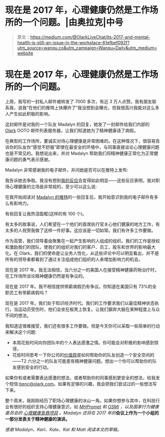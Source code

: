 # 现在是 2017 年，心理健康仍然是工作场所的一个问题。|由奥拉克|中号

> 原文：<https://medium.com/@OlarkLiveChat/its-2017-and-mental-health-is-still-an-issue-in-the-workplace-61efbef092f?utm_source=wanqu.co&utm_campaign=Wanqu+Daily&utm_medium=website>

# 现在是 2017 年，心理健康仍然是工作场所的一个问题。

上周，我写的一封私人邮件被转发了 7000 多次，有近 3 万人点赞。我有朋友联系我，说我“在他们的推特上快爆炸了”我没想到会曝光，但我很高兴我能对这么多人产生如此积极的影响。

这封邮件是对我的一个队友 Madalyn 的回复，她发了一封邮件给我们内部的 [Olark](http://www.olark.com?rid=ben-personal-mhm&utm_source=medium&utm_medium=ben-personal&utm_campaign=mh) OOTO 邮件列表服务器，让我们知道她为了精神健康请了病假。



在典型的工作场所，要诚实对待心理健康是非常困难的。在这种情况下，很容易告诉你的队友你“感觉不舒服”即使在最安全的环境中，与同事直接谈论心理健康问题也是不常见的。我想说出来，并对 Madalyn 帮助我们将精神健康正常化为正常健康问题的勇气表示感谢。



Madalyn 非常感谢我的电子邮件，并问她是否可以在推特上发布:



我告诉她去争取。我没有想到[我的反应](https://twitter.com/madalynrose/status/880886024725024769)会变得如此明显——这些反应表明，我对职场心理健康的立场是非常规的，至少可以这么说:



在我开始阅读对 [Madalyn 的推特](https://twitter.com/madalynrose/status/880886024725024769)的一些回复后，我开始意识到我的电子邮件有多么有影响力。

有些回复让我热泪盈眶(这样的有 100 个)。



有太多的故事说，人们希望在一个他们的首席执行官关心他们健康的地方工作，有太多的人祝贺我做了这样一件好事。这应该是一切如常。我们有许多工作要做。



作为高管，我们领导着由聚集在一起产生影响的人组成的组织。我们的工作是授权和激励我们的团队，使我们的组织对我们的客户、员工、股东和世界的影响最大化。在 Olark，我们的使命是让业务人性化，从这些评论中可以明显看出，并不是所有的领导者都看到了通过关注组成他们组织的人来增加影响力的机会。

现在是 2017 年。我无法相信，当六分之一的美国人在接受精神健康药物治疗时，在工作场所谈论精神健康仍然是有争议的。

现在是 2017 年。我不相信提供带薪病假仍有争议。你知道在美国只有 73%的全职员工有带薪病假吗？

现在是 2017 年。我们处于知识经济时代。我们的工作要求我们以最佳精神状态执行。当运动员受伤时，他们会坐在板凳上恢复。让我们摒弃大脑在某种程度上与众不同的想法。

我知道这很难接受，我们还有很多工作要做。但是今天你可以采取一些简单的行动来解决这个问题:

*   本周花些时间向你团队中的个人表达感激之情。你可能会对积极的影响感到惊讶。
*   花些时间思考一下你公司的[价值观](http://www.olark.com/values?rid=ben-personal-mhm&utm_source=medium&utm_medium=ben-personal&utm_campaign=mh)是如何帮助你的队友创造一个安全空间的——T2 六分之一的队友可能患有精神健康问题。想出一个你可以帮助你的队友感到安全的行动。

如果你有或者需要表达感激的想法，或者帮助你的同事感到更安全的想法，给我发个短信:[benc@olark.com](mailto:benc@olark.com)。如果有足够的兴趣，我会把我们尝试过的一些想法写下来。

整个周末，我刚刚经历了职场心理健康的冰山一角。如果你想参与其中，在科技行业有很好的组织支持心理健康意识，如 [*MHPrompt*](http://mhprompt.org/) *和* [*OSMI*](https://osmihelp.org/) *，以及国家行为健康委员会的* [*心理健康急救项目*](https://www.mentalhealthfirstaid.org/cs/) *。Madalyn 还将在 2017 年的*[](https://ghc.anitaborg.org/2017/)**会议上作为一个小组的一部分发表关于精神健康的演讲。**

*感谢 Madalyn、Karl、Kate、Kat 和 Matt 阅读本文的草稿。*











